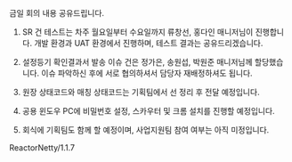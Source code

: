 금일 회의 내용 공유드립니다.

1. SR 건 테스트는 차주 월요일부터 수요일까지 류창선, 홍다인 매니저님이 진행합니다. 개발 환경과 UAT 환경에서 진행하며, 테스트 결과는 공유드리겠습니다.

2. 설정등기 확인결과서 발송 이슈 건은 정가은, 송원섭, 박원준 매니저님께 할당했습니다. 이슈 파악하신 후에 서로 협의하셔서 담당자 재배정하셔도 됩니다.

3. 원장 상태코드와 매칭 상태코드는 기획팀에서 선 정리 후 전달 예정입니다.

4. 공용 윈도우 PC에 비밀번호 설정, 스카우터 및 크롬 설치를 진행할 예정입니다.

5. 회식에 기획팀도 함께 할 예정이며, 사업지원팀 참여 여부는 아직 미정입니다.


ReactorNetty/1.1.7
